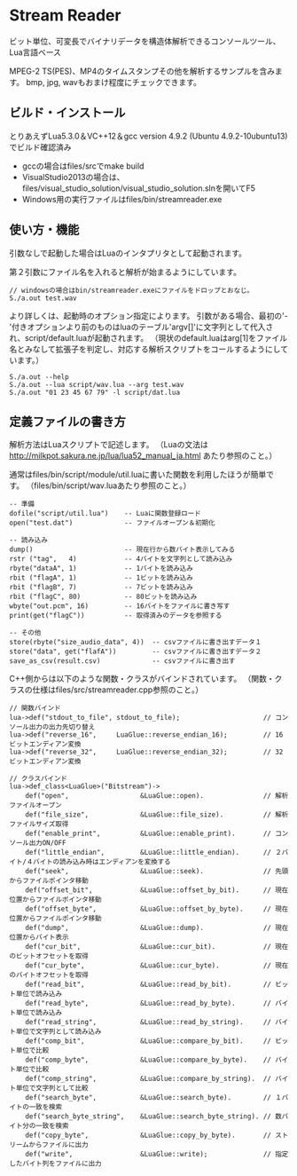 # Stream Reader

ビット単位、可変長でバイナリデータを構造体解析できるコンソールツール、Lua言語ベース

MPEG-2 TS(PES)、MP4のタイムスタンプその他を解析するサンプルを含みます。
bmp, jpg, wavもおまけ程度にチェックできます。 

## ビルド・インストール
とりあえずLua5.3.0＆VC++12＆gcc version 4.9.2 (Ubuntu 4.9.2-10ubuntu13) でビルド確認済み
* gccの場合はfiles/srcでmake build
* VisualStudio2013の場合は、files/visual_studio_solution/visual_studio_solution.slnを開いてF5
* Windows用の実行ファイルはfiles/bin/streamreader.exe


## 使い方・機能
引数なしで起動した場合はLuaのインタプリタとして起動されます。

第２引数にファイル名を入れると解析が始まるようにしています。

    // windowsの場合はbin/streamreader.exeにファイルをドロップとおなじ。
    S./a.out test.wav
    
より詳しくは、起動時のオプション指定によります。
引数がある場合、最初の'-'付きオプションより前のものはluaのテーブル'argv[]'に文字列として代入され、script/default.luaが起動されます。
（現状のdefault.luaはarg[1]をファイル名とみなして拡張子を判定し、対応する解析スクリプトをコールするようにしています。）

    S./a.out --help
    S./a.out --lua script/wav.lua --arg test.wav
    S./a.out "01 23 45 67 79" -l script/dat.lua

## 定義ファイルの書き方

解析方法はLuaスクリプトで記述します。
（Luaの文法は http://milkpot.sakura.ne.jp/lua/lua52_manual_ja.html あたり参照のこと。）

通常はfiles/bin/script/module/util.luaに書いた関数を利用したほうが簡単です。
（files/bin/script/wav.luaあたり参照のこと。）

    -- 準備
    dofile("script/util.lua")    -- Luaに関数登録ロード
    open("test.dat")             -- ファイルオープン＆初期化
    
    -- 読み込み
    dump()                       -- 現在行から数バイト表示してみる
    rstr ("tag",   4)            -- 4バイトを文字列として読み込み
    rbyte("dataA", 1)            -- 1バイトを読み込み
    rbit ("flagA", 1)            -- 1ビットを読み込み
    rbit ("flagB", 7)            -- 7ビットを読み込み
    rbit ("flagC", 80)           -- 80ビットを読み込み
    wbyte("out.pcm", 16)         -- 16バイトをファイルに書き写す
    print(get("flagC"))          -- 取得済みのデータを参照する

    -- その他
    store(rbyte("size_audio_data", 4))  -- csvファイルに書き出すデータ１
    store("data", get("flafA"))         -- csvファイルに書き出すデータ２
    save_as_csv(result.csv)             -- csvファイルに書き出す

C++側からは以下のような関数・クラスがバインドされています。
（関数・クラスの仕様はfiles/src/streamreader.cpp参照のこと。）

	// 関数バインド
	lua->def("stdout_to_file", stdout_to_file);                     // コンソール出力の出力先切り替え
	lua->def("reverse_16",     LuaGlue::reverse_endian_16);         // 16ビットエンディアン変換
	lua->def("reverse_32",     LuaGlue::reverse_endian_32);         // 32ビットエンディアン変換

	// クラスバインド
	lua->def_class<LuaGlue>("Bitstream")->
		def("open",                  &LuaGlue::open).               // 解析ファイルオープン
		def("file_size",             &LuaGlue::file_size).          // 解析ファイルサイズ取得
		def("enable_print",          &LuaGlue::enable_print).       // コンソール出力ON/OFF
		def("little_endian",         &LuaGlue::little_endian).      // ２バイト/４バイトの読み込み時はエンディアンを変換する
		def("seek",                  &LuaGlue::seek).               // 先頭からファイルポインタ移動
		def("offset_bit",            &LuaGlue::offset_by_bit).      // 現在位置からファイルポインタ移動
		def("offset_byte",           &LuaGlue::offset_by_byte).     // 現在位置からファイルポインタ移動
		def("dump",                  &LuaGlue::dump).               // 現在位置からバイト表示
		def("cur_bit",               &LuaGlue::cur_bit).            // 現在のビットオフセットを取得
		def("cur_byte",              &LuaGlue::cur_byte).           // 現在のバイトオフセットを取得
		def("read_bit",              &LuaGlue::read_by_bit).        // ビット単位で読み込み
		def("read_byte",             &LuaGlue::read_by_byte).       // バイト単位で読み込み
		def("read_string",           &LuaGlue::read_by_string).     // バイト単位で文字列として読み込み
		def("comp_bit",              &LuaGlue::compare_by_bit).     // ビット単位で比較
		def("comp_byte",             &LuaGlue::compare_by_byte).    // バイト単位で比較
		def("comp_string",           &LuaGlue::compare_by_string).  // バイト単位で文字列として比較
		def("search_byte",           &LuaGlue::search_byte).        // １バイトの一致を検索
		def("search_byte_string",    &LuaGlue::search_byte_string). // 数バイト分の一致を検索
		def("copy_byte",             &LuaGlue::copy_by_byte).       // ストリームからファイルに出力
		def("write",                 &LuaGlue::write);              // 指定したバイト列をファイルに出力
		

